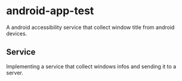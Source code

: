 # android-app-test
A android accessibility service that collect window title from android devices.

## Service
Implementing a service that collect windows infos and sending it to a server. 
